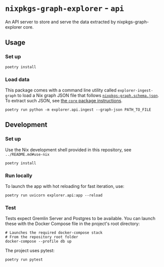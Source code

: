 # `nixpkgs-graph-explorer` -  `api`

An API server to store and serve the data extracted by nixpkgs-graph-explorer core.

## Usage

### Set up

```
poetry install
```

### Load data

This package comes with a command line utility called `explorer-ingest-graph` to load a Nix graph JSON file that follows [`nixpkgs-graph.schema.json`](../core/nixpkgs-graph.schema.json).
To extract such JSON, see [the `core` package instructions](../core/README.md).

```console
poetry run python -m explorer.api.ingest --graph-json PATH_TO_FILE
```

## Development

### Set up

Use the Nix development shell provided in this repository, see `../README.md#use-nix`

```console
poetry install
```

### Run locally

To launch the app with hot reloading for fast iteration, use:

```console
poetry run uvicorn explorer.api:app --reload
```

### Test

Tests expect Gremlin Server and Postgres to be available.
You can launch these with the Docker Compose file in the project's root directory:

```console
# Launches the required docker-compose stack
# From the repository root folder
docker-compose --profile db up
```

The project uses pytest:

```
poetry run pytest
```

